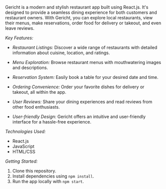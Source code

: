 Gericht is a modern and stylish restaurant app built using React.js. It's designed to provide a seamless dining experience for both customers and restaurant owners. With Gericht, you can explore local restaurants, view their menus, make reservations, order food for delivery or takeout, and even leave reviews.

*Key Features:*

- *Restaurant Listings:* Discover a wide range of restaurants with detailed information about cuisine, location, and ratings.

- *Menu Exploration:* Browse restaurant menus with mouthwatering images and descriptions.

- *Reservation System:* Easily book a table for your desired date and time.

- *Ordering Convenience:* Order your favorite dishes for delivery or takeout, all within the app.

- *User Reviews:* Share your dining experiences and read reviews from other food enthusiasts.

- *User-friendly Design:* Gericht offers an intuitive and user-friendly interface for a hassle-free experience.

*Technologies Used:*

- React.js
- JavaScript
- HTML/CSS


*Getting Started:*

1. Clone this repository.
2. Install dependencies using `npm install`.
3. Run the app locally with `npm start`.
